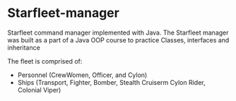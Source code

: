 # Starfleet-manager
Starfleet command manager implemented with Java. 
The Starfleet manager was built as a part of a Java OOP course to practice Classes, interfaces and inheritance

The fleet is comprised of:
* Personnel (CrewWomen, Officer, and Cylon)
* Ships (Transport, Fighter, Bomber, Stealth Cruiserm Cylon Rider, Colonial Viper)

